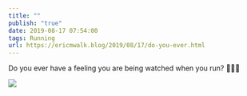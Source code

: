 ```yaml
---
title: ""
publish: "true"
date: 2019-08-17 07:54:00
tags: Running
url: https://ericmwalk.blog/2019/08/17/do-you-ever.html
---
```


Do you ever have a feeling you are being watched when you run? 🦌🏃‍♂️

![](https://ericmwalk.blog/uploads/2022/66bc5e61e7.jpg)